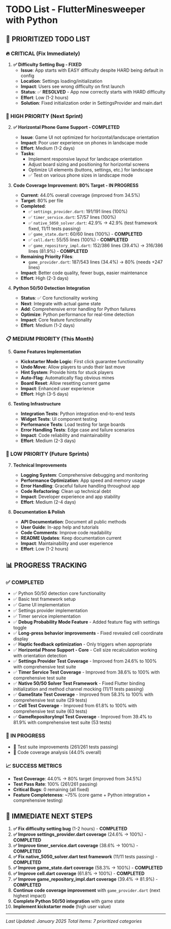 # TODO List - FlutterMinesweeper with Python

## 🎯 **PRIORITIZED TODO LIST**

### **🔥 CRITICAL (Fix Immediately)**

1. **✅ Difficulty Setting Bug - FIXED** 
   - **Issue**: App starts with EASY difficulty despite HARD being default in config
   - **Location**: Settings loading/initialization
   - **Impact**: Users see wrong difficulty on first launch
   - **Status**: ✅ **RESOLVED** - App now correctly starts with HARD difficulty
   - **Effort**: Low (1-2 hours)
   - **Solution**: Fixed initialization order in SettingsProvider and main.dart

### **🚀 HIGH PRIORITY (Next Sprint)**

2. **✅ Horizontal Phone Game Support - COMPLETED**
   - **Issue**: Game UI not optimized for horizontal/landscape orientation
   - **Impact**: Poor user experience on phones in landscape mode
   - **Effort**: Medium (1-2 days)
   - **Tasks**:
     - Implement responsive layout for landscape orientation
     - Adjust board sizing and positioning for horizontal screens
     - Optimize UI elements (buttons, settings, etc.) for landscape
     - ✅ Test on various phone sizes in landscape mode

3. **Code Coverage Improvement: 80% Target - IN PROGRESS**
   - **Current**: 44.0% overall coverage (improved from 34.5%)
   - **Target**: 80% per file
   - **Completed**:
     - ✅ `settings_provider.dart`: 191/191 lines (100%)
     - ✅ `timer_service.dart`: 57/57 lines (100%)
     - ✅ `native_5050_solver.dart`: 42.9% → 42.9% (test framework fixed, 11/11 tests passing)
     - ✅ `game_state.dart`: 60/60 lines (100%) - **COMPLETED**
     - ✅ `cell.dart`: 55/55 lines (100%) - **COMPLETED**
     - ✅ `game_repository_impl.dart`: 152/386 lines (39.4%) → 316/386 lines (81.9%) - **COMPLETED**
   - **Remaining Priority Files**:
     - `game_provider.dart`: 187/543 lines (34.4%) → 80% (needs +247 lines)
   - **Impact**: Better code quality, fewer bugs, easier maintenance
   - **Effort**: High (2-3 days)

4. **Python 50/50 Detection Integration**
   - **Status**: ✅ Core functionality working
   - **Next**: Integrate with actual game state
   - **Add**: Comprehensive error handling for Python failures
   - **Optimize**: Python performance for real-time detection
   - **Impact**: Core feature functionality
   - **Effort**: Medium (1-2 days)

### **📋 MEDIUM PRIORITY (This Month)**

5. **Game Features Implementation**
   - **Kickstarter Mode Logic**: First click guarantee functionality
   - **Undo Move**: Allow players to undo their last move
   - **Hint System**: Provide hints for stuck players
   - **Auto-Flag**: Automatically flag obvious mines
   - **Board Reset**: Allow resetting current game
   - **Impact**: Enhanced user experience
   - **Effort**: High (3-5 days)

6. **Testing Infrastructure**
   - **Integration Tests**: Python integration end-to-end tests
   - **Widget Tests**: UI component testing
   - **Performance Tests**: Load testing for large boards
   - **Error Handling Tests**: Edge case and failure scenarios
   - **Impact**: Code reliability and maintainability
   - **Effort**: Medium (2-3 days)

### **🔧 LOW PRIORITY (Future Sprints)**

7. **Technical Improvements**
   - **Logging System**: Comprehensive debugging and monitoring
   - **Performance Optimization**: App speed and memory usage
   - **Error Handling**: Graceful failure handling throughout app
   - **Code Refactoring**: Clean up technical debt
   - **Impact**: Developer experience and app stability
   - **Effort**: Medium (2-4 days)

8. **Documentation & Polish**
   - **API Documentation**: Document all public methods
   - **User Guide**: In-app help and tutorials
   - **Code Comments**: Improve code readability
   - **README Updates**: Keep documentation current
   - **Impact**: Maintainability and user experience
   - **Effort**: Low (1-2 hours)

## 📊 **PROGRESS TRACKING**

### **✅ COMPLETED**
- ✅ Python 50/50 detection core functionality
- ✅ Basic test framework setup
- ✅ Game UI implementation
- ✅ Settings provider implementation
- ✅ Timer service implementation
- ✅ **Debug Probability Mode Feature** - Added feature flag with settings toggle
- ✅ **Long-press behavior improvements** - Fixed revealed cell coordinate display
- ✅ **Haptic feedback optimization** - Only triggers when appropriate
- ✅ **Horizontal Phone Support - Core** - Cell size recalculation working with orientation detection
- ✅ **Settings Provider Test Coverage** - Improved from 24.6% to 100% with comprehensive test suite
- ✅ **Timer Service Test Coverage** - Improved from 38.6% to 100% with comprehensive test suite
- ✅ **Native 50/50 Solver Test Framework** - Fixed Flutter binding initialization and method channel mocking (11/11 tests passing)
- ✅ **GameState Test Coverage** - Improved from 58.3% to 100% with comprehensive test suite (29 tests)
- ✅ **Cell Test Coverage** - Improved from 61.8% to 100% with comprehensive test suite (63 tests)
- ✅ **GameRepositoryImpl Test Coverage** - Improved from 39.4% to 81.9% with comprehensive test suite (53 tests)

### **🔄 IN PROGRESS**
- 🔄 Test suite improvements (261/261 tests passing)
- 🔄 Code coverage analysis (44.0% overall)

### **📈 SUCCESS METRICS**
- **Test Coverage**: 44.0% → 80% target (improved from 34.5%)
- **Test Pass Rate**: 100% (261/261 passing)
- **Critical Bugs**: 0 remaining (all fixed)
- **Feature Completeness**: ~75% (core game + Python integration + comprehensive testing)

## 🎯 **IMMEDIATE NEXT STEPS**

1. **✅ Fix difficulty setting bug** (1-2 hours) - **COMPLETED**
2. **✅ Improve settings_provider.dart coverage** (24.6% → 100%) - **COMPLETED**
3. **✅ Improve timer_service.dart coverage** (38.6% → 100%) - **COMPLETED**
4. **✅ Fix native_5050_solver.dart test framework** (11/11 tests passing) - **COMPLETED**
5. **✅ Improve game_state.dart coverage** (58.3% → 100%) - **COMPLETED**
6. **✅ Improve cell.dart coverage** (61.8% → 100%) - **COMPLETED**
7. **✅ Improve game_repository_impl.dart coverage** (39.4% → 81.9%) - **COMPLETED**
8. **Continue code coverage improvement** with `game_provider.dart` (next highest impact)
9. **Complete Python 50/50 integration** with game state
10. **Implement kickstarter mode** (high user value)

---

*Last Updated: January 2025*
*Total Items: 7 prioritized categories* 